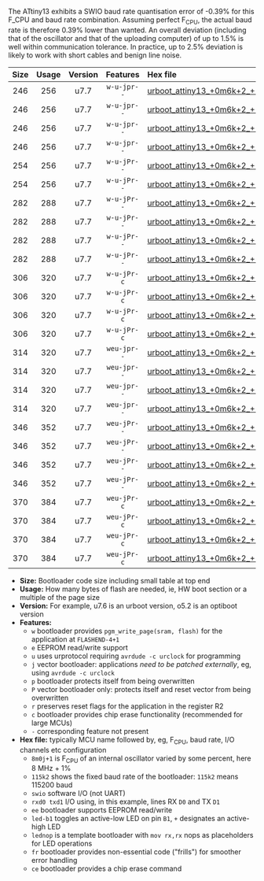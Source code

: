 The ATtiny13 exhibits a SWIO baud rate quantisation error of -0.39% for this F_CPU and baud rate combination. Assuming perfect F<sub>CPU</sub>, the actual baud rate is therefore 0.39% lower than wanted. An overall deviation (including that of the oscillator and that of the uploading computer) of up to 1.5% is well within communication tolerance. In practice, up to 2.5% deviation is likely to work with short cables and benign line noise.

|Size|Usage|Version|Features|Hex file|
|:-:|:-:|:-:|:-:|:--|
|246|256|u7.7|`w-u-jpr--`|[urboot_attiny13_+0m6k+2_+++4k8_swio_rxb0_txb1_led+b2.hex](https://raw.githubusercontent.com/stefanrueger/urboot.hex/main/mcus/attiny13/internal_oscillator/fcpu_+0m6k+2/br_+++4k8/urboot_attiny13_+0m6k+2_+++4k8_swio_rxb0_txb1_led+b2.hex)|
|246|256|u7.7|`w-u-jpr--`|[urboot_attiny13_+0m6k+2_+++4k8_swio_rxb0_txb1_lednop.hex](https://raw.githubusercontent.com/stefanrueger/urboot.hex/main/mcus/attiny13/internal_oscillator/fcpu_+0m6k+2/br_+++4k8/urboot_attiny13_+0m6k+2_+++4k8_swio_rxb0_txb1_lednop.hex)|
|246|256|u7.7|`w-u-jpr--`|[urboot_attiny13_+0m6k+2_+++4k8_swio_rxb1_txb0_led+b2.hex](https://raw.githubusercontent.com/stefanrueger/urboot.hex/main/mcus/attiny13/internal_oscillator/fcpu_+0m6k+2/br_+++4k8/urboot_attiny13_+0m6k+2_+++4k8_swio_rxb1_txb0_led+b2.hex)|
|246|256|u7.7|`w-u-jpr--`|[urboot_attiny13_+0m6k+2_+++4k8_swio_rxb1_txb0_lednop.hex](https://raw.githubusercontent.com/stefanrueger/urboot.hex/main/mcus/attiny13/internal_oscillator/fcpu_+0m6k+2/br_+++4k8/urboot_attiny13_+0m6k+2_+++4k8_swio_rxb1_txb0_lednop.hex)|
|254|256|u7.7|`w-u-jPr--`|[urboot_attiny13_+0m6k+2_+++4k8_swio_rxb0_txb1.hex](https://raw.githubusercontent.com/stefanrueger/urboot.hex/main/mcus/attiny13/internal_oscillator/fcpu_+0m6k+2/br_+++4k8/urboot_attiny13_+0m6k+2_+++4k8_swio_rxb0_txb1.hex)|
|254|256|u7.7|`w-u-jPr--`|[urboot_attiny13_+0m6k+2_+++4k8_swio_rxb1_txb0.hex](https://raw.githubusercontent.com/stefanrueger/urboot.hex/main/mcus/attiny13/internal_oscillator/fcpu_+0m6k+2/br_+++4k8/urboot_attiny13_+0m6k+2_+++4k8_swio_rxb1_txb0.hex)|
|282|288|u7.7|`w-u-jPr--`|[urboot_attiny13_+0m6k+2_+++4k8_swio_rxb0_txb1_led+b2_fr.hex](https://raw.githubusercontent.com/stefanrueger/urboot.hex/main/mcus/attiny13/internal_oscillator/fcpu_+0m6k+2/br_+++4k8/urboot_attiny13_+0m6k+2_+++4k8_swio_rxb0_txb1_led+b2_fr.hex)|
|282|288|u7.7|`w-u-jPr--`|[urboot_attiny13_+0m6k+2_+++4k8_swio_rxb0_txb1_lednop_fr.hex](https://raw.githubusercontent.com/stefanrueger/urboot.hex/main/mcus/attiny13/internal_oscillator/fcpu_+0m6k+2/br_+++4k8/urboot_attiny13_+0m6k+2_+++4k8_swio_rxb0_txb1_lednop_fr.hex)|
|282|288|u7.7|`w-u-jPr--`|[urboot_attiny13_+0m6k+2_+++4k8_swio_rxb1_txb0_led+b2_fr.hex](https://raw.githubusercontent.com/stefanrueger/urboot.hex/main/mcus/attiny13/internal_oscillator/fcpu_+0m6k+2/br_+++4k8/urboot_attiny13_+0m6k+2_+++4k8_swio_rxb1_txb0_led+b2_fr.hex)|
|282|288|u7.7|`w-u-jPr--`|[urboot_attiny13_+0m6k+2_+++4k8_swio_rxb1_txb0_lednop_fr.hex](https://raw.githubusercontent.com/stefanrueger/urboot.hex/main/mcus/attiny13/internal_oscillator/fcpu_+0m6k+2/br_+++4k8/urboot_attiny13_+0m6k+2_+++4k8_swio_rxb1_txb0_lednop_fr.hex)|
|306|320|u7.7|`w-u-jPr-c`|[urboot_attiny13_+0m6k+2_+++4k8_swio_rxb0_txb1_led+b2_fr_ce.hex](https://raw.githubusercontent.com/stefanrueger/urboot.hex/main/mcus/attiny13/internal_oscillator/fcpu_+0m6k+2/br_+++4k8/urboot_attiny13_+0m6k+2_+++4k8_swio_rxb0_txb1_led+b2_fr_ce.hex)|
|306|320|u7.7|`w-u-jPr-c`|[urboot_attiny13_+0m6k+2_+++4k8_swio_rxb0_txb1_lednop_fr_ce.hex](https://raw.githubusercontent.com/stefanrueger/urboot.hex/main/mcus/attiny13/internal_oscillator/fcpu_+0m6k+2/br_+++4k8/urboot_attiny13_+0m6k+2_+++4k8_swio_rxb0_txb1_lednop_fr_ce.hex)|
|306|320|u7.7|`w-u-jPr-c`|[urboot_attiny13_+0m6k+2_+++4k8_swio_rxb1_txb0_led+b2_fr_ce.hex](https://raw.githubusercontent.com/stefanrueger/urboot.hex/main/mcus/attiny13/internal_oscillator/fcpu_+0m6k+2/br_+++4k8/urboot_attiny13_+0m6k+2_+++4k8_swio_rxb1_txb0_led+b2_fr_ce.hex)|
|306|320|u7.7|`w-u-jPr-c`|[urboot_attiny13_+0m6k+2_+++4k8_swio_rxb1_txb0_lednop_fr_ce.hex](https://raw.githubusercontent.com/stefanrueger/urboot.hex/main/mcus/attiny13/internal_oscillator/fcpu_+0m6k+2/br_+++4k8/urboot_attiny13_+0m6k+2_+++4k8_swio_rxb1_txb0_lednop_fr_ce.hex)|
|314|320|u7.7|`weu-jpr--`|[urboot_attiny13_+0m6k+2_+++4k8_swio_rxb0_txb1_ee_led+b2.hex](https://raw.githubusercontent.com/stefanrueger/urboot.hex/main/mcus/attiny13/internal_oscillator/fcpu_+0m6k+2/br_+++4k8/urboot_attiny13_+0m6k+2_+++4k8_swio_rxb0_txb1_ee_led+b2.hex)|
|314|320|u7.7|`weu-jpr--`|[urboot_attiny13_+0m6k+2_+++4k8_swio_rxb0_txb1_ee_lednop.hex](https://raw.githubusercontent.com/stefanrueger/urboot.hex/main/mcus/attiny13/internal_oscillator/fcpu_+0m6k+2/br_+++4k8/urboot_attiny13_+0m6k+2_+++4k8_swio_rxb0_txb1_ee_lednop.hex)|
|314|320|u7.7|`weu-jpr--`|[urboot_attiny13_+0m6k+2_+++4k8_swio_rxb1_txb0_ee_led+b2.hex](https://raw.githubusercontent.com/stefanrueger/urboot.hex/main/mcus/attiny13/internal_oscillator/fcpu_+0m6k+2/br_+++4k8/urboot_attiny13_+0m6k+2_+++4k8_swio_rxb1_txb0_ee_led+b2.hex)|
|314|320|u7.7|`weu-jpr--`|[urboot_attiny13_+0m6k+2_+++4k8_swio_rxb1_txb0_ee_lednop.hex](https://raw.githubusercontent.com/stefanrueger/urboot.hex/main/mcus/attiny13/internal_oscillator/fcpu_+0m6k+2/br_+++4k8/urboot_attiny13_+0m6k+2_+++4k8_swio_rxb1_txb0_ee_lednop.hex)|
|346|352|u7.7|`weu-jPr--`|[urboot_attiny13_+0m6k+2_+++4k8_swio_rxb0_txb1_ee_led+b2_fr.hex](https://raw.githubusercontent.com/stefanrueger/urboot.hex/main/mcus/attiny13/internal_oscillator/fcpu_+0m6k+2/br_+++4k8/urboot_attiny13_+0m6k+2_+++4k8_swio_rxb0_txb1_ee_led+b2_fr.hex)|
|346|352|u7.7|`weu-jPr--`|[urboot_attiny13_+0m6k+2_+++4k8_swio_rxb0_txb1_ee_lednop_fr.hex](https://raw.githubusercontent.com/stefanrueger/urboot.hex/main/mcus/attiny13/internal_oscillator/fcpu_+0m6k+2/br_+++4k8/urboot_attiny13_+0m6k+2_+++4k8_swio_rxb0_txb1_ee_lednop_fr.hex)|
|346|352|u7.7|`weu-jPr--`|[urboot_attiny13_+0m6k+2_+++4k8_swio_rxb1_txb0_ee_led+b2_fr.hex](https://raw.githubusercontent.com/stefanrueger/urboot.hex/main/mcus/attiny13/internal_oscillator/fcpu_+0m6k+2/br_+++4k8/urboot_attiny13_+0m6k+2_+++4k8_swio_rxb1_txb0_ee_led+b2_fr.hex)|
|346|352|u7.7|`weu-jPr--`|[urboot_attiny13_+0m6k+2_+++4k8_swio_rxb1_txb0_ee_lednop_fr.hex](https://raw.githubusercontent.com/stefanrueger/urboot.hex/main/mcus/attiny13/internal_oscillator/fcpu_+0m6k+2/br_+++4k8/urboot_attiny13_+0m6k+2_+++4k8_swio_rxb1_txb0_ee_lednop_fr.hex)|
|370|384|u7.7|`weu-jPr-c`|[urboot_attiny13_+0m6k+2_+++4k8_swio_rxb0_txb1_ee_led+b2_fr_ce.hex](https://raw.githubusercontent.com/stefanrueger/urboot.hex/main/mcus/attiny13/internal_oscillator/fcpu_+0m6k+2/br_+++4k8/urboot_attiny13_+0m6k+2_+++4k8_swio_rxb0_txb1_ee_led+b2_fr_ce.hex)|
|370|384|u7.7|`weu-jPr-c`|[urboot_attiny13_+0m6k+2_+++4k8_swio_rxb0_txb1_ee_lednop_fr_ce.hex](https://raw.githubusercontent.com/stefanrueger/urboot.hex/main/mcus/attiny13/internal_oscillator/fcpu_+0m6k+2/br_+++4k8/urboot_attiny13_+0m6k+2_+++4k8_swio_rxb0_txb1_ee_lednop_fr_ce.hex)|
|370|384|u7.7|`weu-jPr-c`|[urboot_attiny13_+0m6k+2_+++4k8_swio_rxb1_txb0_ee_led+b2_fr_ce.hex](https://raw.githubusercontent.com/stefanrueger/urboot.hex/main/mcus/attiny13/internal_oscillator/fcpu_+0m6k+2/br_+++4k8/urboot_attiny13_+0m6k+2_+++4k8_swio_rxb1_txb0_ee_led+b2_fr_ce.hex)|
|370|384|u7.7|`weu-jPr-c`|[urboot_attiny13_+0m6k+2_+++4k8_swio_rxb1_txb0_ee_lednop_fr_ce.hex](https://raw.githubusercontent.com/stefanrueger/urboot.hex/main/mcus/attiny13/internal_oscillator/fcpu_+0m6k+2/br_+++4k8/urboot_attiny13_+0m6k+2_+++4k8_swio_rxb1_txb0_ee_lednop_fr_ce.hex)|

- **Size:** Bootloader code size including small table at top end
- **Usage:** How many bytes of flash are needed, ie, HW boot section or a multiple of the page size
- **Version:** For example, u7.6 is an urboot version, o5.2 is an optiboot version
- **Features:**
  + `w` bootloader provides `pgm_write_page(sram, flash)` for the application at `FLASHEND-4+1`
  + `e` EEPROM read/write support
  + `u` uses urprotocol requiring `avrdude -c urclock` for programming
  + `j` vector bootloader: applications *need to be patched externally*, eg, using `avrdude -c urclock`
  + `p` bootloader protects itself from being overwritten
  + `P` vector bootloader only: protects itself and reset vector from being overwritten
  + `r` preserves reset flags for the application in the register R2
  + `c` bootloader provides chip erase functionality (recommended for large MCUs)
  + `-` corresponding feature not present
- **Hex file:** typically MCU name followed by, eg, F<sub>CPU</sub>, baud rate, I/O channels etc configuration
  + `8m0j+1` is F<sub>CPU</sub> of an internal oscillator varied by some percent, here 8 MHz + 1%
  + `115k2` shows the fixed baud rate of the bootloader: `115k2` means 115200 baud
  + `swio` software I/O (not UART)
  + `rxd0 txd1` I/O using, in this example, lines RX `D0` and TX `D1`
  + `ee` bootloader supports EEPROM read/write
  + `led-b1` toggles an active-low LED on pin `B1`, `+` designates an active-high LED
  + `lednop` is a template bootloader with `mov rx,rx` nops as placeholders for LED operations
  + `fr` bootloader provides non-essential code ("frills") for smoother error handling
  + `ce` bootloader provides a chip erase command

